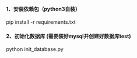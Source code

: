 
#### 1、安装依赖包（python3自装）
pip install -r requirements.txt  
#### 2、初始化数据库 (需要装好mysql并创建好数据库test)  
python init_database.py